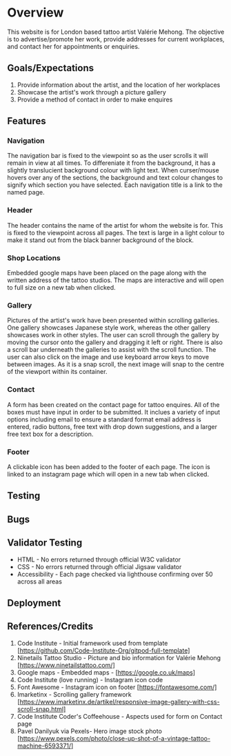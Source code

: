 # Overview

This website is for London based tattoo artist Valérie Mehong. The objective is to advertise/promote her work, provide addresses for current workplaces, and contact her for appointments or enquiries.

## Goals/Expectations
1. Provide information about the artist, and the location of her workplaces
2. Showcase the artist's work through a picture gallery
3. Provide a method of contact in order to make enquires


## Features
 ### Navigation
The navigation bar is fixed to the viewpoint so as the user scrolls it will remain in view at all times. To differeniate it from the background, it has a slightly translucient background colour with light text. When curser/mouse hovers over any of the sections, the background and text colour changes to signify which section you have selected. Each navigation title is a link to the named page.

 ### Header
The header contains the name of the artist for whom the website is for. This is fixed to the viewpoint across all pages. The text is large in a light colour to make it stand out from the black banner background of the block. 

 ### Shop Locations
Embedded google maps have been placed on the page along with the written address of the tattoo studios. The maps are interactive and will open to full size on a new tab when clicked.

 ### Gallery
Pictures of the artist's work have been presented within scrolling galleries. One gallery showcases Japanese style work, whereas the other gallery showcases work in other styles. The user can scroll through the gallery by moving the cursor onto the gallery and dragging it left or right. There is also a scroll bar underneath the galleries to assist with the scroll function. The user can also click on the image and use keyboard arrow keys to move between images. As it is a snap scroll, the next image will snap to the centre of the viewport within its container.

 ### Contact
A form has been created on the contact page for tattoo enquires. All of the boxes must have input in order to be submitted. It inclues a variety of input options including email to ensure a standard format email address is entered, radio buttons, free text with drop down suggestions, and a larger free text box for a description.
 
 ### Footer
A clickable icon has been added to the footer of each page. The icon is linked to an instagram page which will open in a new tab when clicked.

## Testing

## Bugs

## Validator Testing
 - HTML - No errors returned through official W3C validator
 - CSS - No errors returned through official Jigsaw validator
 - Accessibility - Each page checked via lighthouse confirming over 50 across all areas

## Deployment

## References/Credits
1. Code Institute - Initial framework used from template [https://github.com/Code-Institute-Org/gitpod-full-template]
2. Ninetails Tattoo Studio - Picture and bio information for Valérie Mehong [https://www.ninetailstattoo.com/]
3. Google maps - Embedded maps - [https://google.co.uk/maps]
4. Code Institute (love running) - Instagram icon code 
5. Font Awesome - Instagram icon on footer [https://fontawesome.com/]
6. Imarketinx - Scrolling gallery framework [https://www.imarketinx.de/artikel/responsive-image-gallery-with-css-scroll-snap.html]
7. Code Institute Coder's Coffeehouse - Aspects used for form on Contact page
8. Pavel Danilyuk via Pexels- Hero image stock photo [https://www.pexels.com/photo/close-up-shot-of-a-vintage-tattoo-machine-6593371/]